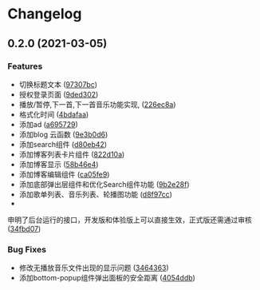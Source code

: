 # Changelog

## 0.2.0 (2021-03-05)

### Features

* 切换标题文本 ([97307bc](https://github.com/ipoa/minMusic/commit/97307bcff69e69d0ac102ba5f0264d7a674289e9))
* 授权登录页面 ([9ded302](https://github.com/ipoa/minMusic/commit/9ded302d9827626578970156ef26ac9e7c7099c2))
* 播放/暂停,下一首,下一首音乐功能实现, ([226ec8a](https://github.com/ipoa/minMusic/commit/226ec8a9c05efaf1f60ad2a31b9309f5568a956a))
* 格式化时间 ([4bdafaa](https://github.com/ipoa/minMusic/commit/4bdafaaa25b84dc3a9d93e38808adc57b3493764))
* 添加ad ([a695729](https://github.com/ipoa/minMusic/commit/a6957291861c7413cdb7bcaea2e8a7494c52477b))
* 添加blog 云函数 ([9e3b0d6](https://github.com/ipoa/minMusic/commit/9e3b0d659e39e56b2a356df196bfabf0326be1ba))
* 添加search组件 ([d80eb42](https://github.com/ipoa/minMusic/commit/d80eb42ec6a47de1527db46d3415f686c7a5dd84))
* 添加博客列表卡片组件 ([822d10a](https://github.com/ipoa/minMusic/commit/822d10a99c10f15cf38df6e1c4ac7e1af4157397))
* 添加博客显示 ([58b46e4](https://github.com/ipoa/minMusic/commit/58b46e43589c6ba84c0e0d619c169b54a9a6104d))
* 添加博客编辑组件 ([ca05fe9](https://github.com/ipoa/minMusic/commit/ca05fe9e3bf817a6b7d4306f6086b7f096974bd2))
* 添加底部弹出层组件和优化Search组件功能 ([9b2e28f](https://github.com/ipoa/minMusic/commit/9b2e28fa12ab4b621fc6a75fee9c09c848c74a02))
* 添加歌单列表、音乐列表、轮播图功能 ([d8f97cc](https://github.com/ipoa/minMusic/commit/d8f97ccd54f4d4b337c87b884663d064c247a910))
*

申明了后台运行的接口，开发版和体验版上可以直接生效，正式版还需通过审核 ([34fbd07](https://github.com/ipoa/minMusic/commit/34fbd078f9806a925461e561ec344017c1f3d92e))

### Bug Fixes

* 修改无播放音乐文件出现的显示问题 ([3464363](https://github.com/ipoa/minMusic/commit/34643635e2682dfb65e31eac6ce330b2a1196835))
* 添加bottom-popup组件弹出面板的安全距离 ([4054ddb](https://github.com/ipoa/minMusic/commit/4054ddb5c8b7dd38837581f3e9458e8118c5eff4))
